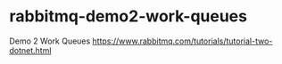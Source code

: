 # rabbitmq-demo2-work-queues
Demo 2 Work Queues
https://www.rabbitmq.com/tutorials/tutorial-two-dotnet.html
